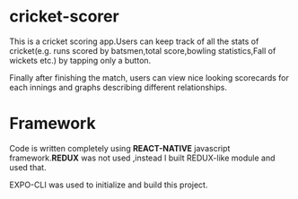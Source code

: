 <div>
<h1>
cricket-scorer
</h1>
<p>This is a cricket scoring app.Users can keep track of all the stats of cricket(e.g. runs scored by batsmen,total score,bowling statistics,Fall of wickets etc.) by tapping only a button.</p>
<P> Finally after finishing the match, users can view nice looking scorecards for each innings and graphs describing different relationships. </p>
</div>

<div>
<h1>Framework</h1>
<p>Code is written completely using <b>REACT-NATIVE</b> javascript framework.<b>REDUX</b> was not used ,instead I built REDUX-like module and used that. </p>
  <p>EXPO-CLI was used to initialize and build this project.</p>
</div>
